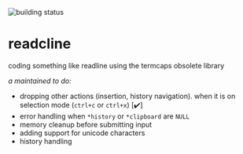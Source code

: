 ![building status](https://travis-ci.org/MbarkErras/readcline.svg?branch=master)
# readcline
coding something like readline using the termcaps obsolete library

*a maintained to do:*
* dropping other actions (insertion, history navigation). when it is on selection mode (`ctrl+c` or `ctrl+x`) [✔️]
* error handling when `*history` or `*clipboard` are `NULL`
* memory cleanup before submitting input
* adding support for unicode characters
* history handling
